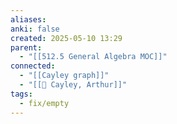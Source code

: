 ```yaml
---
aliases: 
anki: false
created: 2025-05-10 13:29
parent:
  - "[[512.5 General Algebra MOC]]"
connected:
  - "[[Cayley graph]]"
  - "[[👤 Cayley, Arthur]]"
tags:
  - fix/empty
---
```

